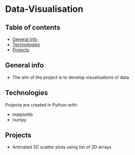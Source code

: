# Data-Visualisation

## Table of contents
* [General Info](#general-info)
* [Technologies](#technologies)
* [Projects](#projects)

## General info
* The aim of the project is to develop visualisations of data.

## Technologies
Projects are created in Python with:
* matplotlib
* numpy

## Projects
* Animated 3D scatter plots using list of 2D arrays
